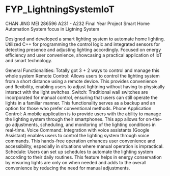 # FYP_LightningSystemIoT
CHAN JING MEI 286596
A231 - A232 Final Year Project
Smart Home Automation System focus in Ligtning System

Designed and developed a smart lighting system to automate home lighting.
Utilized C++ for programming the control logic and integrated sensors for detecting presence and adjusting lighting accordingly.
Focused on energy efficiency and user convenience, showcasing a practical application of IoT and smart technology.

General Functionalities:
Totally got 3 + 2 ways to control and manage this whole system
Remote Control:  Allows users to control the lighting system from a short distance using a remote device. This provides convenience and flexibility, enabling users to adjust lightning without having to physically interact with the light switches. 
Switch: Traditional wall switches are incorporated for manual control, ensuring that users  can still operate the lights in a familiar manner. This functionality serves as a backup and an option for those who prefer conventional methods.
Phone Application Control: A mobile application is to provide users with the ability to manage the lighting system through their smartphones. This app allows for on-the-go adjustments, scheduling, and monitoring of the lighting conditions in real-time.
Voice Command: Integration with voice assistants (Google Assistant) enables users to control the lighting system through voice commands. This hands-free operation enhances user convenience and accessibility, especially in situations where manual operation is impractical.
Schedule:  Users can set up schedules to automate the lighting system according to their daily routines. This feature helps in energy conservation by ensuring lights are only on when needed and adds to the overall convenience by reducing the need for manual adjustments.
